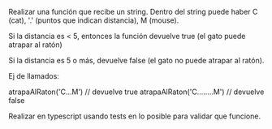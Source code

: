 Realizar una función que recibe un string. Dentro del string puede haber C (cat), '.' (puntos que indican distancia), M (mouse).

Si la distancia es < 5, entonces la función devuelve true (el gato puede atrapar al ratón)

Si la distancia es 5 o más, devuelve false (el gato no puede atrapar al ratón).

Ej de llamados:

atrapaAlRaton('C…M') // devuelve true
atrapaAlRaton('C……..M') // devuelve false

 

Realizar en typescript usando tests en lo posible para validar que funcione.